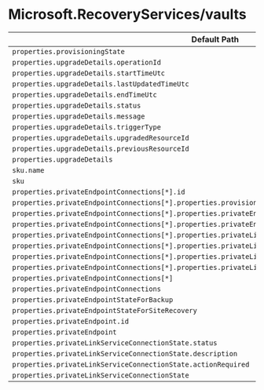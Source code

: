 # Microsoft.RecoveryServices/vaults

| Default Path | Alias |
|---|---|
| `properties.provisioningState` | `Microsoft.RecoveryServices/vaults/provisioningState` |
| `properties.upgradeDetails.operationId` | `Microsoft.RecoveryServices/vaults/upgradeDetails.operationId` |
| `properties.upgradeDetails.startTimeUtc` | `Microsoft.RecoveryServices/vaults/upgradeDetails.startTimeUtc` |
| `properties.upgradeDetails.lastUpdatedTimeUtc` | `Microsoft.RecoveryServices/vaults/upgradeDetails.lastUpdatedTimeUtc` |
| `properties.upgradeDetails.endTimeUtc` | `Microsoft.RecoveryServices/vaults/upgradeDetails.endTimeUtc` |
| `properties.upgradeDetails.status` | `Microsoft.RecoveryServices/vaults/upgradeDetails.status` |
| `properties.upgradeDetails.message` | `Microsoft.RecoveryServices/vaults/upgradeDetails.message` |
| `properties.upgradeDetails.triggerType` | `Microsoft.RecoveryServices/vaults/upgradeDetails.triggerType` |
| `properties.upgradeDetails.upgradedResourceId` | `Microsoft.RecoveryServices/vaults/upgradeDetails.upgradedResourceId` |
| `properties.upgradeDetails.previousResourceId` | `Microsoft.RecoveryServices/vaults/upgradeDetails.previousResourceId` |
| `properties.upgradeDetails` | `Microsoft.RecoveryServices/vaults/upgradeDetails` |
| `sku.name` | `Microsoft.RecoveryServices/vaults/sku.name` |
| `sku` | `Microsoft.RecoveryServices/vaults/sku` |
| `properties.privateEndpointConnections[*].id` | `Microsoft.RecoveryServices/vaults/privateEndpointConnections[*].id` |
| `properties.privateEndpointConnections[*].properties.provisioningState` | `Microsoft.RecoveryServices/vaults/privateEndpointConnections[*].provisioningState` |
| `properties.privateEndpointConnections[*].properties.privateEndpoint.id` | `Microsoft.RecoveryServices/vaults/privateEndpointConnections[*].privateEndpoint.id` |
| `properties.privateEndpointConnections[*].properties.privateEndpoint` | `Microsoft.RecoveryServices/vaults/privateEndpointConnections[*].privateEndpoint` |
| `properties.privateEndpointConnections[*].properties.privateLinkServiceConnectionState.status` | `Microsoft.RecoveryServices/vaults/privateEndpointConnections[*].privateLinkServiceConnectionState.status` |
| `properties.privateEndpointConnections[*].properties.privateLinkServiceConnectionState.description` | `Microsoft.RecoveryServices/vaults/privateEndpointConnections[*].privateLinkServiceConnectionState.description` |
| `properties.privateEndpointConnections[*].properties.privateLinkServiceConnectionState.actionsRequired` | `Microsoft.RecoveryServices/vaults/privateEndpointConnections[*].privateLinkServiceConnectionState.actionsRequired` |
| `properties.privateEndpointConnections[*].properties.privateLinkServiceConnectionState` | `Microsoft.RecoveryServices/vaults/privateEndpointConnections[*].privateLinkServiceConnectionState` |
| `properties.privateEndpointConnections[*]` | `Microsoft.RecoveryServices/vaults/privateEndpointConnections[*]` |
| `properties.privateEndpointConnections` | `Microsoft.RecoveryServices/vaults/privateEndpointConnections` |
| `properties.privateEndpointStateForBackup` | `Microsoft.RecoveryServices/vaults/privateEndpointStateForBackup` |
| `properties.privateEndpointStateForSiteRecovery` | `Microsoft.RecoveryServices/vaults/privateEndpointStateForSiteRecovery` |
| `properties.privateEndpoint.id` | `Microsoft.RecoveryServices/vaults/privateEndpointConnections.privateEndpoint.id` |
| `properties.privateEndpoint` | `Microsoft.RecoveryServices/vaults/privateEndpointConnections.privateEndpoint` |
| `properties.privateLinkServiceConnectionState.status` | `Microsoft.RecoveryServices/vaults/privateEndpointConnections.privateLinkServiceConnectionState.status` |
| `properties.privateLinkServiceConnectionState.description` | `Microsoft.RecoveryServices/vaults/privateEndpointConnections.privateLinkServiceConnectionState.description` |
| `properties.privateLinkServiceConnectionState.actionRequired` | `Microsoft.RecoveryServices/vaults/privateEndpointConnections.privateLinkServiceConnectionState.actionRequired` |
| `properties.privateLinkServiceConnectionState` | `Microsoft.RecoveryServices/vaults/privateEndpointConnections.privateLinkServiceConnectionState` |

